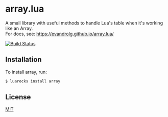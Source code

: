 # array.lua
A small library with useful methods to handle Lua's table when it's working like an Array.<br>
For docs, see: https://evandrolg.github.io/array.lua/

[![Build
Status](https://travis-ci.org/EvandroLG/array.lua.svg?branch=master)](https://travis-ci.org/EvandroLG/array.lua)

## Installation
To install array, run:
```sh
$ luarocks install array
```

## License
[MIT](https://github.com/EvandroLG/audio.lua/tree/master/LICENSE)
